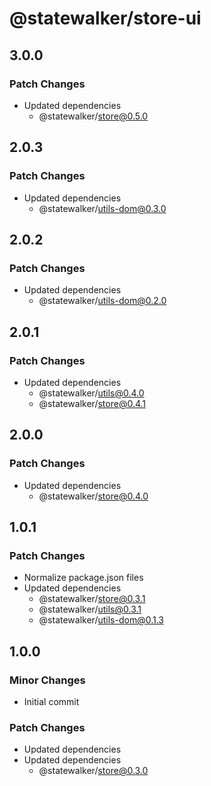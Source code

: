 # @statewalker/store-ui

## 3.0.0

### Patch Changes

- Updated dependencies
  - @statewalker/store@0.5.0

## 2.0.3

### Patch Changes

- Updated dependencies
  - @statewalker/utils-dom@0.3.0

## 2.0.2

### Patch Changes

- Updated dependencies
  - @statewalker/utils-dom@0.2.0

## 2.0.1

### Patch Changes

- Updated dependencies
  - @statewalker/utils@0.4.0
  - @statewalker/store@0.4.1

## 2.0.0

### Patch Changes

- Updated dependencies
  - @statewalker/store@0.4.0

## 1.0.1

### Patch Changes

- Normalize package.json files
- Updated dependencies
  - @statewalker/store@0.3.1
  - @statewalker/utils@0.3.1
  - @statewalker/utils-dom@0.1.3

## 1.0.0

### Minor Changes

- Initial commit

### Patch Changes

- Updated dependencies
- Updated dependencies
  - @statewalker/store@0.3.0
